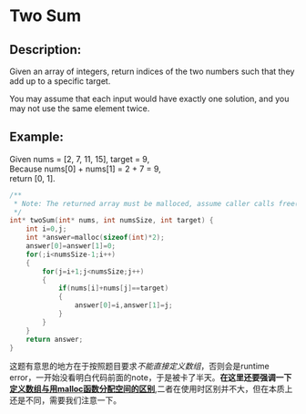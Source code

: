 Two Sum
=========
Description:
-------------
Given an array of integers, return indices of the two numbers such that they add up to a specific target.

You may assume that each input would have exactly one solution, and you may not use the same element twice.  

Example:  
------------
Given nums = [2, 7, 11, 15], target = 9,  
Because nums[0] + nums[1] = 2 + 7 = 9,  
return [0, 1].


```c
/**
 * Note: The returned array must be malloced, assume caller calls free().
 */
int* twoSum(int* nums, int numsSize, int target) {
    int i=0,j;
    int *answer=malloc(sizeof(int)*2);
    answer[0]=answer[1]=0;
    for(;i<numsSize-1;i++)
    {
        for(j=i+1;j<numsSize;j++)
        {
            if(nums[i]+nums[j]==target)
            {
                answer[0]=i,answer[1]=j;
            }
        }
    }
    return answer;
}
```
这题有意思的地方在于按照题目要求*不能直接定义数组*，否则会是runtime error，一开始没看明白代码前面的note，于是被卡了半天。**在这里还要强调一下[定义数组与用malloc函数分配空间的区别](http://blog.csdn.net/qq361294382/article/details/52027448)**,二者在使用时区别并不大，但在本质上还是不同，需要我们注意一下。
